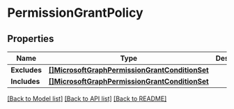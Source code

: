 # PermissionGrantPolicy

## Properties

Name | Type | Description | Notes
------------ | ------------- | ------------- | -------------
**Excludes** | [**[]MicrosoftGraphPermissionGrantConditionSet**](microsoft.graph.permissionGrantConditionSet.md) |  | [optional] 
**Includes** | [**[]MicrosoftGraphPermissionGrantConditionSet**](microsoft.graph.permissionGrantConditionSet.md) |  | [optional] 

[[Back to Model list]](../README.md#documentation-for-models) [[Back to API list]](../README.md#documentation-for-api-endpoints) [[Back to README]](../README.md)


